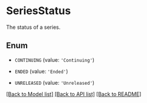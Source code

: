 # SeriesStatus

The status of a series.

## Enum

* `CONTINUING` (value: `'Continuing'`)

* `ENDED` (value: `'Ended'`)

* `UNRELEASED` (value: `'Unreleased'`)

[[Back to Model list]](README.md#documentation-for-models) [[Back to API list]](README.md#documentation-for-api-endpoints) [[Back to README]](README.md)



